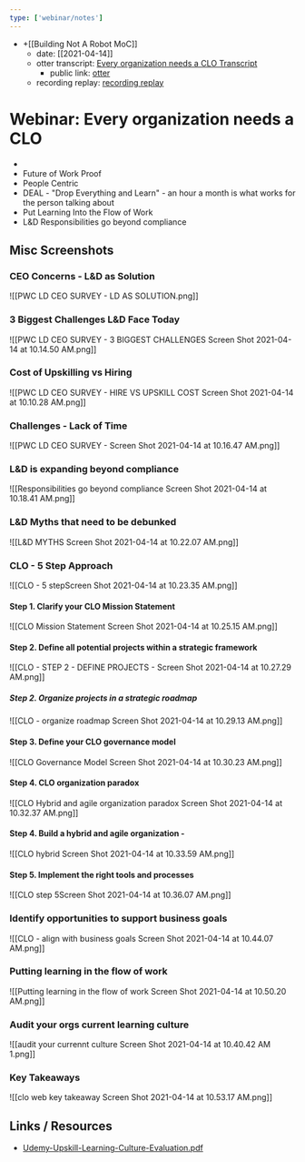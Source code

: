 ```yaml
---
type: ['webinar/notes']
---
```


- +[[Building Not A Robot MoC]]
	- date: [[2021-04-14]]
	- otter transcript: [Every organization needs a CLO Transcript](https://otter.ai/u/oPh7N52Q7XYRvQJtR1_-vs5o6jQ?f=)
		- public link: [otter](https://otter.ai/u/oPh7N52Q7XYRvQJtR1_-vs5o6jQ)
	- recording replay: [recording replay](https://app.livestorm.co/360learning/every-organization-needs-a-clo-why-and-how-l-and-d-teams-should-step-up-post-pandemic/live?s=bccccda9-c9cb-4974-87a2-7f159ecdbc33#/chat)
# Webinar: Every organization needs a CLO
- 
- Future of Work Proof
- People Centric
- DEAL - "Drop Everything and Learn" - an hour a month is what works for the person talking about
- Put Learning Into the Flow of Work
- L&D Responsibilities go beyond compliance


## Misc Screenshots 

### CEO Concerns - L&D as Solution
![[PWC LD CEO SURVEY - LD AS SOLUTION.png]]

### 3 Biggest Challenges L&D Face Today
![[PWC LD CEO SURVEY - 3 BIGGEST CHALLENGES Screen Shot 2021-04-14 at 10.14.50 AM.png]]

### Cost of Upskilling vs Hiring
![[PWC LD CEO SURVEY - HIRE VS UPSKILL COST Screen Shot 2021-04-14 at 10.10.28 AM.png]]

### Challenges - Lack of Time
![[PWC LD CEO SURVEY - Screen Shot 2021-04-14 at 10.16.47 AM.png]]

### L&D is expanding beyond compliance
![[Responsibilities go beyond compliance Screen Shot 2021-04-14 at 10.18.41 AM.png]]

### L&D Myths that need to be debunked 
![[L&D MYTHS Screen Shot 2021-04-14 at 10.22.07 AM.png]]

### CLO - 5 Step Approach
![[CLO - 5 stepScreen Shot 2021-04-14 at 10.23.35 AM.png]]

#### Step 1. Clarify your CLO Mission Statement
![[CLO Mission Statement Screen Shot 2021-04-14 at 10.25.15 AM.png]]

#### Step 2. Define all potential projects within a strategic framework 

![[CLO - STEP 2 - DEFINE PROJECTS - Screen Shot 2021-04-14 at 10.27.29 AM.png]]

##### Step 2. Organize projects in a strategic roadmap
![[CLO - organize roadmap Screen Shot 2021-04-14 at 10.29.13 AM.png]]

#### Step 3. Define your CLO governance model
![[CLO Governance Model Screen Shot 2021-04-14 at 10.30.23 AM.png]]

#### Step 4.  CLO organization paradox
![[CLO Hybrid and agile organization paradox Screen Shot 2021-04-14 at 10.32.37 AM.png]]

#### Step 4. Build a hybrid and agile organization -
![[CLO hybrid Screen Shot 2021-04-14 at 10.33.59 AM.png]]

#### Step 5. Implement the right tools and processes 
![[CLO step 5Screen Shot 2021-04-14 at 10.36.07 AM.png]]

### Identify opportunities to support business goals
![[CLO - align with business goals Screen Shot 2021-04-14 at 10.44.07 AM.png]]

### Putting learning in the flow of work
![[Putting learning in the flow of work Screen Shot 2021-04-14 at 10.50.20 AM.png]]

### Audit your orgs current learning culture
![[audit your currennt culture Screen Shot 2021-04-14 at 10.40.42 AM 1.png]]

### Key Takeaways
![[clo web key takeaway Screen Shot 2021-04-14 at 10.53.17 AM.png]]
## Links / Resources
- [Udemy-Upskill-Learning-Culture-Evaluation.pdf](https://info.udemy.com/rs/273-CKQ-053/images/Udemy-Upskill-Learning-Culture-Evaluation.pdf)